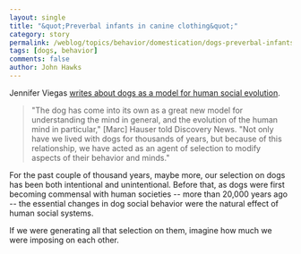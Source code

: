 ```yaml
---
layout: single 
title: "&quot;Preverbal infants in canine clothing&quot;" 
category: story
permalink: /weblog/topics/behavior/domestication/dogs-preverbal-infants-2009.html
tags: [dogs, behavior] 
comments: false 
author: John Hawks 
---
```



Jennifer Viegas <a href="http://www.msnbc.msn.com/id/29895614/">writes about dogs as a model for human social evolution</a>. 

<blockquote>"The dog has come into its own as a great new model for understanding the mind in general, and the evolution of the human mind in particular," [Marc] Hauser told Discovery News. "Not only have we lived with dogs for thousands of years, but because of this relationship, we have acted as an agent of selection to modify aspects of their behavior and minds."</blockquote>

For the past couple of thousand years, maybe more, our selection on dogs has been both intentional and unintentional. Before that, as dogs were first becoming commensal with human societies -- more than 20,000 years ago -- the essential changes in dog social behavior were the natural effect of human social systems. 

If we were generating all that selection on them, imagine how much we were imposing on each other. 

